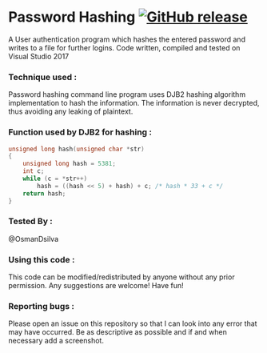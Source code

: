# Password Hashing [![GitHub release](https://img.shields.io/github/release/paradoxinfinite/password_hashing.svg)](https://github.com/ParadoxInfinite/Password_Hashing/releases)
A User authentication program which hashes the entered password and writes to a file for further logins. 
Code written, compiled and tested on Visual Studio 2017

### Technique used :
Password hashing command line program uses DJB2 hashing algorithm implementation to hash the information. The information is never decrypted, thus avoiding any leaking of plaintext.

### Function used by DJB2 for hashing :
```c
unsigned long hash(unsigned char *str)
{
	unsigned long hash = 5381;
	int c;
	while (c = *str++)
		hash = ((hash << 5) + hash) + c; /* hash * 33 + c */
	return hash;
}
```

### Tested By : 
@OsmanDsilva

### Using this code : 
This code can be modified/redistributed by anyone without any prior permission. Any suggestions are welcome!
Have fun!

### Reporting bugs : 
Please open an issue on this repository so that I can look into any error that may have occurred. Be as descriptive as possible and if and when necessary add a screenshot.
